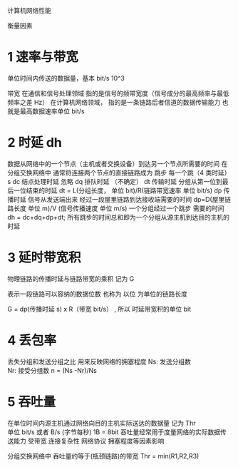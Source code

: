 <!--
 * @Author: zhanglele
 * @Date: 2022-03-05 16:05:06
 * @LastEditors: zhanglele
 * @LastEditTime: 2022-03-05 21:05:58
 * @Description:
-->

计算机网络性能

衡量因素

# 1 速率与带宽

单位时间内传送的数据量，基本 bit/s 10^3

带宽
在通信和信号处理领域 指的是信号的频带宽度（信号成分的最高频率与最低频率之差 Hz）
在计算机网络领域， 指的是一条链路后者信道的数据传输能力 也就是最高数据速率单位 bit/s

# 2 时延 dh

数据从网络中的一个节点（主机或者交换设备）到达另一个节点所需要的时间
在分组交换网络中 通常将连接两个节点的直接链路成为 跳步
每一个跳（4 类时延）
s
dc 结点处理时延 忽略
dq 排队时延 （不确定）
dt 传输时延 分组从第一位到最后一位结束的时延 dt = L(分组长度， 单位 bit)/R(链路带宽速率 单位 bit/s)
dp 传播时延 信号从发送端出来 经过一段屋里链路到达接收端需要的时间
dp=D(屋里链路长度 单位 m)/V (信号传播速度 单位 m/s)
一个分组经过一个跳步 需要的时间 dh = dc+dq+dp+dt;
所有跳步的时间总和即为一个分组从源主机到达目的主机的时延

# 3 延时带宽积

物理链路的传播时延与链路带宽的乘积 记为 G

表示一段链路可以容纳的数据位数 也称为 以位 为单位的链路长度

G = dp(传播时延 s) x R（带宽 bit/s） , 所以 时延带宽积的单位 bit

# 4 丢包率

丢失分组和发送分组之比 用来反映网络的拥塞程度
Ns: 发送分组数  
Nr: 接受分组数 n = (Ns -Nr)/Ns

# 5 吞吐量

在单位时间内源主机通过网络向目的主机实际送达的数据量
记为 Thr  
单位 bit/s 或者 B/s (字节每秒) 1B = 8bit
吞吐量经常用于度量网络的实际数据传送能力 受带宽 连接复杂性 网络协议 拥塞程度等因素影响

分组交换网络中 吞吐量约等于(瓶颈链路)的带宽 Thr = min(R1,R2,R3)
